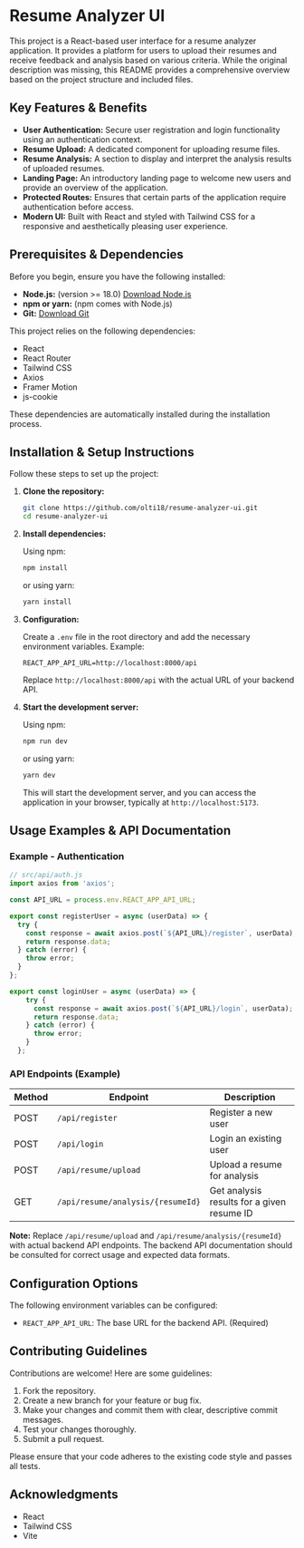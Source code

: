 # Resume Analyzer UI

This project is a React-based user interface for a resume analyzer application. It provides a platform for users to upload their resumes and receive feedback and analysis based on various criteria. While the original description was missing, this README provides a comprehensive overview based on the project structure and included files.

## Key Features & Benefits

- **User Authentication:** Secure user registration and login functionality using an authentication context.
- **Resume Upload:**  A dedicated component for uploading resume files.
- **Resume Analysis:**  A section to display and interpret the analysis results of uploaded resumes.
- **Landing Page:** An introductory landing page to welcome new users and provide an overview of the application.
- **Protected Routes:** Ensures that certain parts of the application require authentication before access.
- **Modern UI:** Built with React and styled with Tailwind CSS for a responsive and aesthetically pleasing user experience.

## Prerequisites & Dependencies

Before you begin, ensure you have the following installed:

- **Node.js:** (version >= 18.0) [Download Node.js](https://nodejs.org/)
- **npm or yarn:** (npm comes with Node.js)
- **Git:** [Download Git](https://git-scm.com/)

This project relies on the following dependencies:

- React
- React Router
- Tailwind CSS
- Axios
- Framer Motion
- js-cookie

These dependencies are automatically installed during the installation process.

## Installation & Setup Instructions

Follow these steps to set up the project:

1. **Clone the repository:**

   ```bash
   git clone https://github.com/olti18/resume-analyzer-ui.git
   cd resume-analyzer-ui
   ```

2. **Install dependencies:**

   Using npm:

   ```bash
   npm install
   ```

   or using yarn:

   ```bash
   yarn install
   ```

3. **Configuration:**

   Create a `.env` file in the root directory and add the necessary environment variables. Example:

   ```
   REACT_APP_API_URL=http://localhost:8000/api
   ```

   Replace `http://localhost:8000/api` with the actual URL of your backend API.

4. **Start the development server:**

   Using npm:

   ```bash
   npm run dev
   ```

   or using yarn:

   ```bash
   yarn dev
   ```

   This will start the development server, and you can access the application in your browser, typically at `http://localhost:5173`.

## Usage Examples & API Documentation

### Example - Authentication

```javascript
// src/api/auth.js
import axios from 'axios';

const API_URL = process.env.REACT_APP_API_URL;

export const registerUser = async (userData) => {
  try {
    const response = await axios.post(`${API_URL}/register`, userData);
    return response.data;
  } catch (error) {
    throw error;
  }
};

export const loginUser = async (userData) => {
    try {
      const response = await axios.post(`${API_URL}/login`, userData);
      return response.data;
    } catch (error) {
      throw error;
    }
  };
```

### API Endpoints (Example)

| Method | Endpoint        | Description                |
| ------ | --------------- | -------------------------- |
| POST   | `/api/register` | Register a new user        |
| POST   | `/api/login`    | Login an existing user       |
| POST   | `/api/resume/upload`    | Upload a resume for analysis       |
| GET    | `/api/resume/analysis/{resumeId}`    | Get analysis results for a given resume ID |

**Note:** Replace `/api/resume/upload` and `/api/resume/analysis/{resumeId}` with actual backend API endpoints.  The backend API documentation should be consulted for correct usage and expected data formats.

## Configuration Options

The following environment variables can be configured:

- `REACT_APP_API_URL`:  The base URL for the backend API. (Required)

## Contributing Guidelines

Contributions are welcome! Here are some guidelines:

1. Fork the repository.
2. Create a new branch for your feature or bug fix.
3. Make your changes and commit them with clear, descriptive commit messages.
4. Test your changes thoroughly.
5. Submit a pull request.

Please ensure that your code adheres to the existing code style and passes all tests.


## Acknowledgments

- React
- Tailwind CSS
- Vite
 
